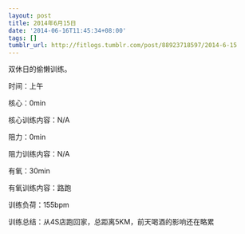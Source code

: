 ```yaml
---
layout: post
title: 2014年6月15日
date: '2014-06-16T11:45:34+08:00'
tags: []
tumblr_url: http://fitlogs.tumblr.com/post/88923718597/2014-6-15
---
```

双休日的偷懒训练。

时间：上午

核心：0min

核心训练内容：N/A

阻力：0min

阻力训练内容：N/A

有氧：30min

有氧训练内容：路跑

训练负荷：155bpm

训练总结：从4S店跑回家，总距离5KM，前天喝酒的影响还在略累
